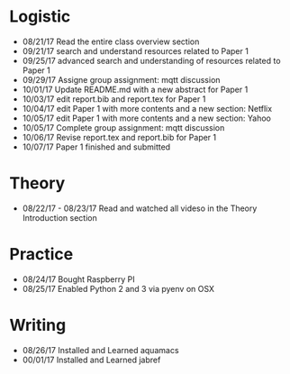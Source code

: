 # Logistic

* 08/21/17 Read the entire class overview section 
* 09/21/17 search and understand resources related to Paper 1
* 09/25/17 advanced search and understanding of resources related to Paper 1
* 09/29/17 Assigne group assignment: mqtt discussion
* 10/01/17 Update README.md with a new abstract for Paper 1
* 10/03/17 edit report.bib and report.tex for Paper 1
* 10/04/17 edit Paper 1 with more contents and a new section: Netflix
* 10/05/17 edit Paper 1 with more contents and a new section: Yahoo
* 10/05/17 Complete group assignment: mqtt discussion
* 10/06/17 Revise report.tex and report.bib for Paper 1
* 10/07/17 Paper 1 finished and submitted 

# Theory

* 08/22/17 - 08/23/17 Read and watched all videso in the Theory Introduction section

# Practice

* 08/24/17 Bought Raspberry PI
* 08/25/17 Enabled Python 2 and 3 via pyenv on OSX

# Writing

* 08/26/17 Installed and Learned aquamacs
* 00/01/17 Installed and Learned jabref
